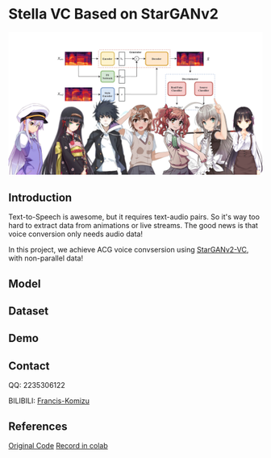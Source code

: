 # Stella VC Based on StarGANv2

![stargan](Assets/cover.png)

## Introduction

Text-to-Speech is awesome, but it requires text-audio pairs. So it's way too hard to extract data from animations or live streams. The good news is that voice conversion only needs audio data! 

In this project, we achieve ACG voice convsersion using [StarGANv2-VC](https://arxiv.org/abs/2107.10394), with non-parallel data!


## Model



## Dataset



## Demo


## Contact

QQ: 2235306122

BILIBILI: [Francis-Komizu](https://space.bilibili.com/636704927)

## References

[Original Code](https://github.com/yl4579/StarGANv2-VC)
[Record in colab](https://github.com/BogiHsu/Voice-Conversion)


  

